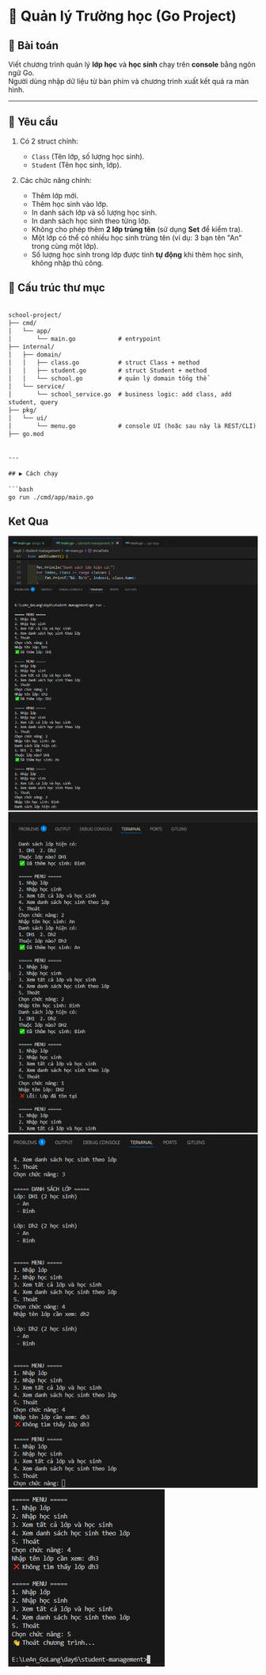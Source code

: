 # 📘 Quản lý Trường học (Go Project)

## 📝 Bài toán

Viết chương trình quản lý **lớp học** và **học sinh** chạy trên **console** bằng ngôn ngữ Go.  
Người dùng nhập dữ liệu từ bàn phím và chương trình xuất kết quả ra màn hình.

---

## 🎯 Yêu cầu

1. Có 2 struct chính:

   - `Class` (Tên lớp, số lượng học sinh).
   - `Student` (Tên học sinh, lớp).

2. Các chức năng chính:
   - Thêm lớp mới.
   - Thêm học sinh vào lớp.
   - In danh sách lớp và số lượng học sinh.
   - In danh sách học sinh theo từng lớp.
   - Không cho phép thêm **2 lớp trùng tên** (sử dụng **Set** để kiểm tra).
   - Một lớp có thể có nhiều học sinh trùng tên (ví dụ: 3 bạn tên "An" trong cùng một lớp).
   - Số lượng học sinh trong lớp được tính **tự động** khi thêm học sinh, không nhập thủ công.

## 📁 Cấu trúc thư mục

````plaintext

school-project/
├── cmd/
│   └── app/
│       └── main.go            # entrypoint
├── internal/
│   ├── domain/
│   │   ├── class.go           # struct Class + method
│   │   ├── student.go         # struct Student + method
│   │   └── school.go          # quản lý domain tổng thể
│   └── service/
│       └── school_service.go  # business logic: add class, add student, query
├── pkg/
│   └── ui/
│       └── menu.go            # console UI (hoặc sau này là REST/CLI)
├── go.mod


---

## ▶️ Cách chạy

```bash
go run ./cmd/app/main.go
````

## Ket Qua

![alt text](demo/rs-1.png)
![alt text](demo/rs-2.png)
![alt text](demo/rs-3.png)
![alt text](demo/rs-4.png)
